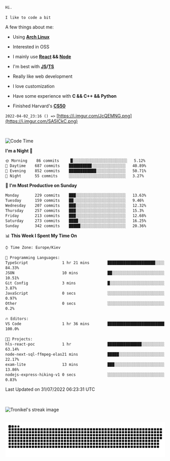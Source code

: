 ```
Hi.

I like to code a bit
```

A few things about me:

-   Using **[Arch Linux](https://archlinux.org/)**

-   Interested in OSS

-   I mainly use **[React](https://reactjs.org/) && [Node](https://nodejs.org/en/)**

-   I'm best with **[JS](https://www.javascript.com/)/[TS](https://www.typescriptlang.org/)**

-   Really like web development

-   I love customization

-   Have some experience with **C && C++ && Python**

-   Finished Harvard's **[CS50](https://cs50.harvard.edu)**

`2022-04-02_23:16 () =>` [https://i.imgur.com/JcQEMNG.png](https://i.imgur.com/SA5ICkC.png)

<br>

<!--START_SECTION:waka-->
![Code Time](http://img.shields.io/badge/Code%20Time-812%20hrs%2021%20mins-blue)

**I'm a Night 🦉** 

```text
🌞 Morning    86 commits     █░░░░░░░░░░░░░░░░░░░░░░░░   5.12% 
🌆 Daytime    687 commits    ██████████░░░░░░░░░░░░░░░   40.89% 
🌃 Evening    852 commits    ████████████░░░░░░░░░░░░░   50.71% 
🌙 Night      55 commits     ░░░░░░░░░░░░░░░░░░░░░░░░░   3.27%

```
📅 **I'm Most Productive on Sunday** 

```text
Monday       229 commits    ███░░░░░░░░░░░░░░░░░░░░░░   13.63% 
Tuesday      159 commits    ██░░░░░░░░░░░░░░░░░░░░░░░   9.46% 
Wednesday    207 commits    ███░░░░░░░░░░░░░░░░░░░░░░   12.32% 
Thursday     257 commits    ███░░░░░░░░░░░░░░░░░░░░░░   15.3% 
Friday       213 commits    ███░░░░░░░░░░░░░░░░░░░░░░   12.68% 
Saturday     273 commits    ████░░░░░░░░░░░░░░░░░░░░░   16.25% 
Sunday       342 commits    █████░░░░░░░░░░░░░░░░░░░░   20.36%

```


📊 **This Week I Spent My Time On** 

```text
⌚︎ Time Zone: Europe/Kiev

💬 Programming Languages: 
TypeScript               1 hr 21 mins        █████████████████████░░░░   84.33% 
JSON                     10 mins             ██░░░░░░░░░░░░░░░░░░░░░░░   10.51% 
Git Config               3 mins              █░░░░░░░░░░░░░░░░░░░░░░░░   3.87% 
JavaScript               0 secs              ░░░░░░░░░░░░░░░░░░░░░░░░░   0.97% 
Other                    0 secs              ░░░░░░░░░░░░░░░░░░░░░░░░░   0.2%

🔥 Editors: 
VS Code                  1 hr 36 mins        █████████████████████████   100.0%

🐱‍💻 Projects: 
hls-react-poc            1 hr                ███████████████░░░░░░░░░░   63.14% 
node-next-sql-ffmpeg-elas21 mins             █████░░░░░░░░░░░░░░░░░░░░   22.17% 
exam-lite                13 mins             ███░░░░░░░░░░░░░░░░░░░░░░   13.86% 
nodejs-express-hiking-v1 0 secs              ░░░░░░░░░░░░░░░░░░░░░░░░░   0.83%

```


 Last Updated on 31/07/2022 06:23:31 UTC
<!--END_SECTION:waka-->

<br>

<p><img align="center" src="https://github-readme-streak-stats.herokuapp.com/?user=Tronikelis&theme=dark" alt="Tronikel's streak image" /></p>

<br>

<img title="" src="https://raw.githubusercontent.com/Tronikelis/Tronikelis/output/github-contribution-grid-snake.svg" alt="very cool snake thingey" data-align="left">
